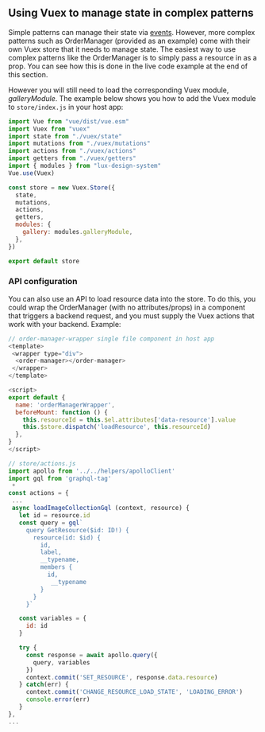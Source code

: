 ## Using Vuex to manage state in complex patterns

Simple patterns can manage their state via [events](https://vuejs.org/v2/guide/events.html). However, more complex patterns such as OrderManager (provided as an example) come with their own Vuex store that it needs to manage state. The easiest way to use complex patterns like the OrderManager is to simply pass a resource in as a prop. You can see how this is done in the live code example at the end of this section.

However you will still need to load the corresponding Vuex module, _galleryModule_. The example below shows you how to add the Vuex module to `store/index.js` in your host app:

```javascript
import Vue from "vue/dist/vue.esm"
import Vuex from "vuex"
import state from "./vuex/state"
import mutations from "./vuex/mutations"
import actions from "./vuex/actions"
import getters from "./vuex/getters"
import { modules } from "lux-design-system"
Vue.use(Vuex)

const store = new Vuex.Store({
  state,
  mutations,
  actions,
  getters,
  modules: {
    gallery: modules.galleryModule,
  },
})

export default store
```

### API configuration

You can also use an API to load resource data into the store. To do this, you
could wrap the OrderManager (with no attributes/props) in a component that triggers a
backend request, and you must supply the Vuex actions that work with your backend.
Example:

```javascript
// order-manager-wrapper single file component in host app
<template>
 <wrapper type="div">
  <order-manager></order-manager>
 </wrapper>
</template>

<script>
export default {
  name: 'orderManagerWrapper',
  beforeMount: function () {
    this.resourceId = this.$el.attributes['data-resource'].value
    this.$store.dispatch('loadResource', this.resourceId)
  },
}
</script>
```

```javascript
// store/actions.js
import apollo from '../../helpers/apolloClient'
import gql from 'graphql-tag'
 *
const actions = {
 ...
 async loadImageCollectionGql (context, resource) {
   let id = resource.id
   const query = gql`
     query GetResource($id: ID!) {
       resource(id: $id) {
         id,
         label,
         __typename,
         members {
           id,
            __typename
         }
       }
     }`

   const variables = {
     id: id
   }

   try {
     const response = await apollo.query({
       query, variables
     })
     context.commit('SET_RESOURCE', response.data.resource)
   } catch(err) {
     context.commit('CHANGE_RESOURCE_LOAD_STATE', 'LOADING_ERROR')
     console.error(err)
   }
},
...
```
